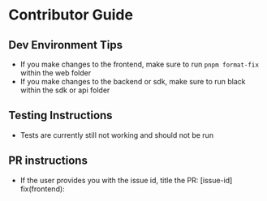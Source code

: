 # Contributor Guide

## Dev Environment Tips
- If you make changes to the frontend, make sure to run `pnpm format-fix` within the web folder
- If you make changes to the backend or sdk, make sure to run black within the sdk or api folder


## Testing Instructions
- Tests are currently still not working and should not be run 

## PR instructions
- If the user provides you with the issue id, title the PR: [issue-id] fix(frontend): <Title> where fix is the type (fix, feat, chore, ci, doc, test.. [we're using better-branch) and frontend is where and it could be api, sdk, frontend, docs, ..


### Folder Structure

Below is the folder structure of the `./agenta-web/src` directory:

```text
agenta-web/src
├── Common
│   ├── assets
│   │   ├── constants.ts
│   │   ├── utils.ts
│   │   ├── UIElement1.tsx
│   ├── components
│   │   ├── Component1
│   │   │   ├── assets
│   │   │   │   ├── constants.ts
│   │   │   │   ├── utils.ts
│   │   │   │   ├── Component1UIElement.tsx
│   │   │   ├── hooks
│   │   │   │   ├── useComponent1Hook.ts
│   │   │   │   ├── types.d.ts
│   │   ├── Component.tsx
│   ├── hooks
│   │   ├── useSharedHook1.ts
│   │   ├── useSharedHook2.ts
│   ├── pages
│   │   ├── Home
│   │   ├── About
│   │   ├── Contact
│   ├── utils
│   ├── store
│   │   ├── atoms
│   │   │   ├── globalAtoms.ts
│   │   ├── context
│   │   │   ├── GlobalContext.tsx
│   ├── modules
│   │   ├── Module1
│   │   │   ├── assets
│   │   │   │   ├── constants.ts
│   │   │   │   ├── Module1UIElement.tsx
│   │   │   ├── store
│   │   │   │   ├── atoms
│   │   │   │   │   ├── moduleAtoms.ts
│   │   │   ├── context
│   │   │   │   ├── ModuleContext.tsx
│   │   │   ├── components
│   │   │   │   ├── ModuleComponent1
│   │   │   │   │   ├── assets
│   │   │   │   │   │   ├── constants.ts
│   │   │   │   │   │   ├── utils.ts
│   │   │   │   │   │   ├── ModuleComponent1UIElement.tsx
│   │   │   │   │   ├── Component.tsx
│   │   │   │   │   ├── hooks
│   │   │   │   │   │   ├── useModuleComponent1Hook.ts
│   │   │   │   │   │   ├── types.d.ts
│   │   │   │   ├── ModuleComponent2.tsx
│   │   │   ├── hooks
│   │   │   │   ├── useModuleHook1.ts
│   │   │   │   ├── useModuleHook2.ts
│   │   │   ├── Module.tsx
│   │   │   ├── types.d.ts
│   │   ├── Module2
│   │   │   ├── assets
│   │   │   │   ├── constants.ts
│   │   │   │   ├── utils.ts
│   │   │   │   ├── Module2UIElement.tsx
│   │   ├── components
│   │   │   ├── ModuleComponent1.tsx
│   ├── hooks
│   │   │   ├── useModuleHook1.ts
│   ├── Module.tsx
│   ├── types.d.ts
│   └── global.d.ts
├── EE
│   ├── assets
│   │   ├── constants.ts
│   │   ├── utils.ts
│   │   ├── UIElement1.tsx
│   ├── components
│   │   ├── Component1
│   │   │   ├── assets
│   │   │   │   ├── constants.ts
│   │   │   │   ├── utils.ts
│   │   │   │   ├── Component1UIElement.tsx
│   │   │   ├── hooks
│   │   │   │   ├── useComponent1Hook.ts
│   │   │   │   ├── types.d.ts
│   │   ├── Component.tsx
│   ├── hooks
│   │   ├── useSharedHook1.ts
│   │   ├── useSharedHook2.ts
│   ├── pages
│   │   ├── EEPage
│   ├── utils
│   ├── store
│   │   ├── atoms
│   │   │   ├── eeAtoms.ts
│   │   ├── context
│   │   │   ├── EEContext.tsx
│   ├── modules
│   │   ├── Module1
│   │   │   ├── assets
│   │   │   │   ├── constants.ts
│   │   │   │   ├── Module1UIElement.tsx
│   │   │   ├── store
│   │   │   │   ├── atoms
│   │   │   │   │   ├── moduleAtoms.ts
│   │   │   ├── context
│   │   │   │   ├── ModuleContext.tsx
│   │   │   ├── components
│   │   │   │   ├── ModuleComponent1
│   │   │   │   │   ├── assets
│   │   │   │   │   │   ├── constants.ts
│   │   │   │   │   │   ├── utils.ts
│   │   │   │   │   │   ├── ModuleComponent1UIElement.tsx
│   │   │   │   │   ├── Component.tsx
│   │   │   │   │   ├── hooks
│   │   │   │   │   │   ├── useModuleComponent1Hook.ts
│   │   │   │   │   │   ├── types.d.ts
│   │   │   │   ├── ModuleComponent2.tsx
│   │   │   ├── hooks
│   │   │   │   ├── useModuleHook1.ts
│   │   │   │   ├── useModuleHook2.ts
│   │   │   ├── Module.tsx
│   │   │   ├── types.d.ts
│   │   ├── Module2
│   │   │   ├── assets
│   │   │   │   ├── constants.ts
│   │   │   │   ├── utils.ts
│   │   │   │   ├── Module2UIElement.tsx
│   │   ├── components
│   │   │   ├── ModuleComponent1.tsx
│   ├── hooks
│   │   │   ├── useModuleHook1.ts
│   ├── Module.tsx
│   ├── types.d.ts
│   └── global.d.ts
```

### Architecture Overview

Our folder structure follows a module-based architecture that prioritizes maintainability, reusability, and clear separation of concerns.

#### Core Principles

1. **Modular Organization**

    - Modules represent distinct feature areas (similar to pages)
    - Each module is self-contained with its own components, hooks, and assets
    - Shared functionality is elevated to appropriate hierarchy levels

2. **Component Structure**

    - Components are organized by their scope of use
    - Each component may contain:
        - Presentational logic (`Component.tsx`)
        - UI-only subcomponents (`assets/*.tsx`)
        - Component-specific hooks (`hooks/*.ts`)
        - Local constants and utilities (`assets/*.ts`)
        - Type definitions (`types.d.ts`)

3. **Code Movement Guidelines**
   The following rules determine where code should live:
    - Module-specific code stays within the module
    - Components used across multiple modules move to root `/components`
    - Hooks used across multiple modules move to root `/hooks`
    - UI elements, constants, or utilities used across modules move to root `/assets`
    - Types used across modules move to root `types.d.ts`

#### State Management

1. **Store Organization**

    - Each module can have its own `store` folder containing:
        - Jotai atoms for reactive state
        - Context providers for complex state/dependency injection
    - Global store at root level for cross-module state

2. **State Movement Guidelines**

    - State used only within a component stays as local state
    - State shared between components in a module uses module-level store
    - State shared across modules moves to root `/store`
    - Consider these factors when choosing state location:
        - Scope of state usage
        - Frequency of updates
        - Performance implications
        - Data persistence requirements

3. **State Management Tools**
    - Prefer Jotai atoms for simple reactive state
    - Use Context for complex state with multiple consumers
    - Local component state for UI-only concerns

#### Implementation Strategy

-   **Current Approach**: Gradual adoption during regular development
-   **Migration**: Update components to follow this structure as they are modified
-   **No Big Bang**: Avoid large-scale refactoring
-   **Progressive Enhancement**: Easy to implement incrementally

This structure supports:

-   Clear ownership and responsibility
-   Easy code review and modification
-   Identification of reusable patterns
-   Natural code organization based on usage
-   Scalable architecture that grows with the application

### Data Fetching Best Practices

We recommend using SWR with Axios for data fetching instead of useEffect patterns. This helps achieve cleaner code while,

-   simplifying management of fetch states.
-   handling cache better
-   having a more interactive UI by revalidating in background
-   utilizing optimistic mutations.

#### Example: Converting useEffect Data Fetching to SWR with Axios

❌ **Avoid this pattern:**

```javascript
useEffect(() => {
    fetchData1()
        .then((data1) => {
            setData1(data1)
        })
        .catch((error) => {
            setError1(error)
        })

    fetchData2()
        .then((data2) => {
            setData2(data2)
        })
        .catch((error) => {
            setError2(error)
        })
}, [])
```

✅ **Use this pattern:**

We configure SWR globally with our pre-configured Axios instance:

```javascript
// src/utils/swrConfig.js
import axios from "@/oss/lib/helpers/axios"
import useSWR from "swr"

const fetcher = (url) => axios.get(url).then((res) => res.data)

export const swrConfig = {
    fetcher,
}
```

To ensure SWR configuration is applied globally, wrap your application with SWRConfig in `_app.tsx`:

```javascript
// src/pages/_app.tsx
import {SWRConfig} from "swr"
import {swrConfig} from "../utils/swrConfig"

function MyApp({Component, pageProps}) {
    return (
        <SWRConfig value={swrConfig}>
            <Component {...pageProps} />
        </SWRConfig>
    )
}

export default MyApp
```

and data can be then be fetched in a way that fits react mental model inside the component:

```javascript
import useSWR from "swr"

function Component() {
    const {data: data1, error: error1, loading: loadingData1} = useSWR("/api/data1")
    const {data: data2, error: error2, loading: loadingData2} = useSWR("/api/data2")

    if (error1 || error2) return <div>Error loading data</div>
    if (!data1 || !data2) return <div>Loading...</div>

    return (
        <div>
            <div>Data 1: {data1}</div>
            <div>Data 2: {data2}</div>
        </div>
    )
}
```

Mutations can be triggered via Swr in the following way

```javascript
import useSWRMutation from 'swr/mutation'

async function sendRequest(url, { arg }: { arg: { username: string }}) {
  return fetch(url, {
    method: 'POST',
    body: JSON.stringify(arg)
  }).then(res => res.json())
}

function App() {
  const { trigger, isMutating } = useSWRMutation('/api/user', sendRequest, /* options */)

  return (
    <button
      disabled={isMutating}
      onClick={async () => {
        try {
          const result = await trigger({ username: 'johndoe' }, /* options */)
        } catch (e) {
          // error handling
        }
      }}
    >
      Create User
    </button>
  )
}
```

### React Best Practices

#### Avoiding Inline Array Props

Passing inline arrays of objects with heavy content such as JSX is considered a bad practice in React. This is because it can lead to unnecessary re-renders and performance issues. When you pass an inline array, a new array is created every time the component renders, causing React to think that the prop has changed even if the content is the same.

For example, in the `AccordionTreePanel` component, the `items` prop is passed an inline array of objects with JSX content:

❌ **Avoid this pattern:**

```javascript

<AccordionTreePanel
    items={[
        {
            title: "Item 1",
            content: <div>Content 1</div>,
        },
        {
            title: "Item 2",
            content: <div>Content 2</div>,
        },
    ]}
/>

```

✅ **Use this pattern:**

```javascript
import {useMemo} from "react"

const items = useMemo(
    () => [
        {
            title: "Item 1",
            content: <div>Content 1</div>,
        },
        {
            title: "Item 2",
            content: <div>Content 2</div>,
        },
    ],
    [],
)

<AccordionTreePanel items={items} />
```
